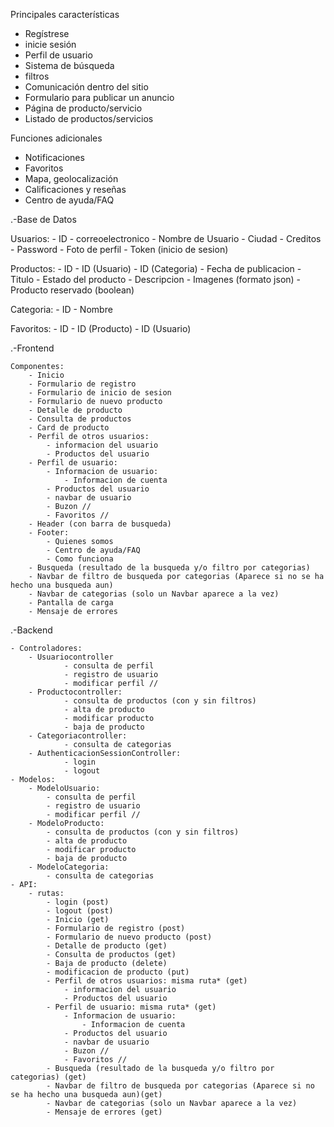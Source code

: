 Principales características

- Regístrese
- inicie sesión 
- Perfil de usuario
- Sistema de búsqueda
- filtros
- Comunicación dentro del sitio
- Formulario para publicar un anuncio 
- Página de producto/servicio 
- Listado de productos/servicios 


Funciones adicionales

- Notificaciones
- Favoritos
- Mapa, geolocalización
- Calificaciones y reseñas
- Centro de ayuda/FAQ



.-Base de Datos


Usuarios: 
	- ID
	- correoelectronico
	- Nombre de Usuario
	- Ciudad
	- Creditos
	- Password
	- Foto de perfil
	- Token (inicio de sesion)
	

Productos: 
	- ID 
	- ID (Usuario)
	- ID (Categoria)
	- Fecha de publicacion
	- Titulo
	- Estado del producto
	- Descripcion
	- Imagenes (formato json)
	- Producto reservado (boolean)
	

Categoria: 
	- ID
	- Nombre

Favoritos:
	- ID
	- ID (Producto)
	- ID (Usuario)



.-Frontend

	Componentes:
		- Inicio
		- Formulario de registro
		- Formulario de inicio de sesion
		- Formulario de nuevo producto
		- Detalle de producto
		- Consulta de productos
		- Card de producto
		- Perfil de otros usuarios: 
			- informacion del usuario
			- Productos del usuario
		- Perfil de usuario:
			- Informacion de usuario:
				- Informacion de cuenta
			- Productos del usuario
			- navbar de usuario
			- Buzon //
			- Favoritos //
		- Header (con barra de busqueda)
		- Footer:
			- Quienes somos
			- Centro de ayuda/FAQ
			- Como funciona
		- Busqueda (resultado de la busqueda y/o filtro por categorias)
		- Navbar de filtro de busqueda por categorias (Aparece si no se ha hecho una busqueda aun)
		- Navbar de categorias (solo un Navbar aparece a la vez)
		- Pantalla de carga
		- Mensaje de errores

.-Backend

	- Controladores:
		- Usuariocontroller
				- consulta de perfil
				- registro de usuario
				- modificar perfil //
		- Productocontroller:
				- consulta de productos (con y sin filtros)
				- alta de producto
				- modificar producto
				- baja de producto
		- Categoriacontroller: 
				- consulta de categorias
		- AuthenticacionSessionController:
				- login 
				- logout 
	- Modelos:
		- ModeloUsuario:
			- consulta de perfil
			- registro de usuario
			- modificar perfil //
		- ModeloProducto:
			- consulta de productos (con y sin filtros)
			- alta de producto
			- modificar producto
			- baja de producto
		- ModeloCategoria:
			- consulta de categorias
	- API:
		- rutas:
			- login (post)
			- logout (post)
			- Inicio (get)
			- Formulario de registro (post)
			- Formulario de nuevo producto (post)
			- Detalle de producto (get)
			- Consulta de productos (get)
			- Baja de producto (delete)
			- modificacion de producto (put)
			- Perfil de otros usuarios: misma ruta* (get)
				- informacion del usuario
				- Productos del usuario
			- Perfil de usuario: misma ruta* (get)
				- Informacion de usuario:
					- Informacion de cuenta 
				- Productos del usuario
				- navbar de usuario
				- Buzon // 
				- Favoritos //
			- Busqueda (resultado de la busqueda y/o filtro por categorias) (get)
			- Navbar de filtro de busqueda por categorias (Aparece si no se ha hecho una busqueda aun)(get) 
			- Navbar de categorias (solo un Navbar aparece a la vez)
			- Mensaje de errores (get)
		


